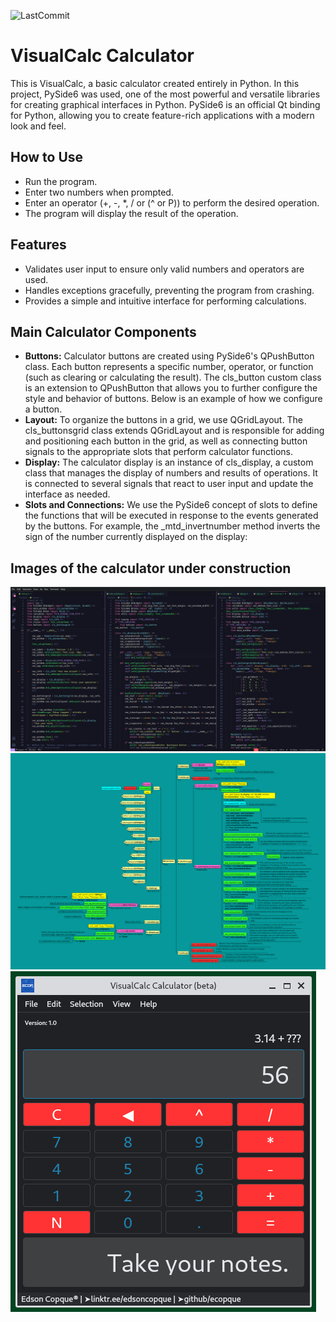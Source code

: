 ![LastCommit](https://img.shields.io/github/last-commit/ecopque/visualcalc_calculator?logo=python&logoColor=white&label=Last+update&color=9bf12&&style=flat)&nbsp;

# VisualCalc Calculator

This is VisualCalc, a basic calculator created entirely in Python. In this project, PySide6 was used, one of the most powerful and versatile libraries for creating graphical interfaces in Python. PySide6 is an official Qt binding for Python, allowing you to create feature-rich applications with a modern look and feel.

## How to Use

- Run the program.
- Enter two numbers when prompted.
- Enter an operator (+, -, *, / or (^ or P)) to perform the desired operation.
- The program will display the result of the operation.

## Features

- Validates user input to ensure only valid numbers and operators are used.
- Handles exceptions gracefully, preventing the program from crashing.
- Provides a simple and intuitive interface for performing calculations.

## Main Calculator Components

- <strong>Buttons:</strong>
Calculator buttons are created using PySide6's QPushButton class. Each button represents a specific number, operator, or function (such as clearing or calculating the result). The cls_button custom class is an extension to QPushButton that allows you to further configure the style and behavior of buttons. Below is an example of how we configure a button.
- <strong>Layout:</strong>
To organize the buttons in a grid, we use QGridLayout. The cls_buttonsgrid class extends QGridLayout and is responsible for adding and positioning each button in the grid, as well as connecting button signals to the appropriate slots that perform calculator functions.
- <strong>Display:</strong>
The calculator display is an instance of cls_display, a custom class that manages the display of numbers and results of operations. It is connected to several signals that react to user input and update the interface as needed.
- <strong>Slots and Connections:</strong>
We use the PySide6 concept of slots to define the functions that will be executed in response to the events generated by the buttons. For example, the _mtd_invertnumber method inverts the sign of the number currently displayed on the display:

## Images of the calculator under construction

![2024-05-06](https://github.com/ecopque/basic_calculator/blob/main/files/A000_-_vscode.png)
![2024-05-06](https://github.com/ecopque/basic_calculator/blob/main/files/A010_-_map.png)
![2024-05-06](https://github.com/ecopque/basic_calculator/blob/main/files/A020_-_vscalc.png)
